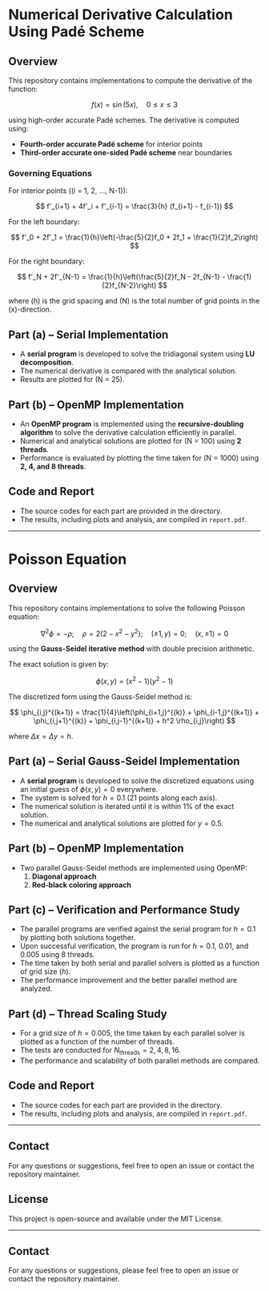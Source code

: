 # Numerical Derivative Calculation Using Padé Scheme

## Overview

This repository contains implementations to compute the derivative of the function:

$$
f(x) = \sin(5x), \quad 0 \leq x \leq 3
$$

using high-order accurate Padé schemes. The derivative is computed using:

- **Fourth-order accurate Padé scheme** for interior points
- **Third-order accurate one-sided Padé scheme** near boundaries

### Governing Equations

For interior points (\(i = 1, 2, ..., N-1\)):

$$
f'_{i+1} + 4f'_i + f'_{i-1} = \frac{3}{h} (f_{i+1} - f_{i-1})
$$

For the left boundary:

$$
f'_0 + 2f'_1 = \frac{1}{h}\left(-\frac{5}{2}f_0 + 2f_1 + \frac{1}{2}f_2\right)
$$

For the right boundary:

$$
f'_N + 2f'_{N-1} = \frac{1}{h}\left(\frac{5}{2}f_N - 2f_{N-1} - \frac{1}{2}f_{N-2}\right)
$$

where \(h\) is the grid spacing and \(N\) is the total number of grid points in the \(x\)-direction.


## Part (a) – Serial Implementation

- A **serial program** is developed to solve the tridiagonal system using **LU decomposition**.
- The numerical derivative is compared with the analytical solution.
- Results are plotted for \(N = 25\).


## Part (b) – OpenMP Implementation

- An **OpenMP program** is implemented using the **recursive-doubling algorithm** to solve the derivative calculation efficiently in parallel.
- Numerical and analytical solutions are plotted for \(N = 100\) using **2 threads**.
- Performance is evaluated by plotting the time taken for \(N = 1000\) using **2, 4, and 8 threads**.



## Code and Report

- The source codes for each part are provided in the directory.
- The results, including plots and analysis, are compiled in `report.pdf`.

---
# Poisson Equation

## Overview

This repository contains implementations to solve the following Poisson equation:

$$
\nabla^2 \phi = -\rho; \quad \rho = 2(2 - x^2 - y^2); \quad (\pm 1, y) = 0; \quad (x, \pm 1) = 0
$$

using the **Gauss-Seidel iterative method** with double precision arithmetic.

The exact solution is given by:

$$
\phi(x, y) = (x^2 - 1)(y^2 - 1)
$$

The discretized form using the Gauss-Seidel method is:

$$
\phi_{i,j}^{(k+1)} = \frac{1}{4}\left(\phi_{i+1,j}^{(k)} + \phi_{i-1,j}^{(k+1)} + \phi_{i,j+1}^{(k)} + \phi_{i,j-1}^{(k+1)} + h^2 \rho_{i,j}\right)
$$

where $\Delta x = \Delta y = h$.


## Part (a) – Serial Gauss-Seidel Implementation

- A **serial program** is developed to solve the discretized equations using an initial guess of $\phi(x, y) = 0$ everywhere.
- The system is solved for $h = 0.1$ (21 points along each axis).
- The numerical solution is iterated until it is within 1% of the exact solution.
- The numerical and analytical solutions are plotted for $y = 0.5$.


## Part (b) – OpenMP Implementation

- Two parallel Gauss-Seidel methods are implemented using OpenMP:
  1. **Diagonal approach**
  2. **Red-black coloring approach**


## Part (c) – Verification and Performance Study

- The parallel programs are verified against the serial program for $h = 0.1$ by plotting both solutions together.
- Upon successful verification, the program is run for $h = 0.1$, $0.01$, and $0.005$ using 8 threads.
- The time taken by both serial and parallel solvers is plotted as a function of grid size ($h$).
- The performance improvement and the better parallel method are analyzed.


## Part (d) – Thread Scaling Study

- For a grid size of $h = 0.005$, the time taken by each parallel solver is plotted as a function of the number of threads.
- The tests are conducted for $N_{\text{threads}} = 2, 4, 8, 16$.
- The performance and scalability of both parallel methods are compared.


## Code and Report

- The source codes for each part are provided in the directory.
- The results, including plots and analysis, are compiled in `report.pdf`.

---


## Contact

For any questions or suggestions, feel free to open an issue or contact the repository maintainer.

## License

This project is open-source and available under the MIT License.

---

## Contact

For any questions or suggestions, please feel free to open an issue or contact the repository maintainer.

